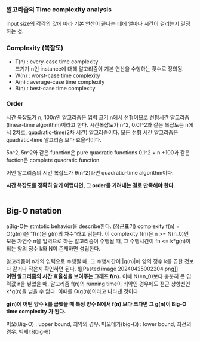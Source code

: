 ### 알고리즘의 Time complexity analysis
input size의 각각의 값에 따라 기본 연산이 끝나는 데에 얼마나 시간이 걸리는지 결정하는 것.


### Complexity (복잡도)
- T(n) : every-case time complexity   
	크기가 n인 instance에 대해 알고리즘이 기본 연산을 수행하는 횟수로 정의됨.   
- W(n) : worst-case time complexity   
- A(n) : average-case time complexity   
- B(n) : best-case time complexity   


### Order
시간 복잡도가 n, 100n인 알고리즘은 입력 크기 n에서 선형이므로 선형시간 알고리즘(linear-time algorithm)이라고 한다.
시간복잡도가 n^2, 0.01^2과 같은 복잡도는 n에서 2차로, quadratic-time(2차 시간) 알고리즘이다. 
모든 선형 시간 알고리즘은 quadratic-time 알고리즘 보다 효율적이다.


5n^2, 5n^2와 같은 function은 pure quadratic functions
0.1^2 + n +100과 같은 fuction은 complete quadratic function

어떤 알고리즘의 시간 복잡도가 θ(n^2)라면 quadratic-time algorithm이다.


**시간 복잡도를 정확히 알기 어렵다면, 그 order를 가려내는 걸로 만족해야 한다.**   
<br>

## Big-O natation
aBig-O는 stmtotic behavior을 describe한다. (점근표기)
complexity f(n) = O(g(n))은 "f(n)은 g(n)의 차수"라고 읽는다.
이 complexity f(n)은 n >= N(n_0)인 모든 자연수 n을 입력으로 하는 알고리즘이 수행될 때, 
그 수행시간이 fn <= k\*g(n)이 되는 양의 정수 k와 N이 존재하면 성립한다.

알고리즘이 n개의 입력으로 수행될 때, 그 수행시간이 |g(n)|에 양의 정수 k를 곱한 것보다 같거나 작은지 확인하면 된다.
![[Pasted image 20240425002204.png]]   
**어떤 알고리즘의 시간 효율성을 보여주는 그래프 f(n).**
이때 N(=n_0)보다 충분히 큰 입력값 n을 넣었을 때, 알고리즘 f(n)의 running time이 최악인 경우에도 점근 상향선인 k\*g(n)을 넘을 수 없다. 이때를 O(g(n))이라고 나타낸 것이다.

**g(n)에 어떤 양수 k를 곱했을 때 특정 양수 N에서 f(n) 보다 크다면 그 g(n)이 Big-O time complexity 가 된다.**

빅오(Big-O) : upper bound, 최악의 경우.
빅오메가(big-Ω) : lower bound, 최선의 경우.
빅세타(big-θ) 